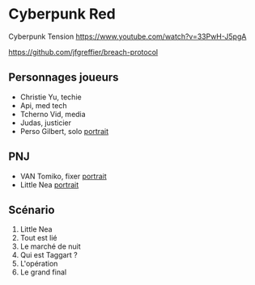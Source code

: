 # Cyberpunk Red

Cyberpunk Tension https://www.youtube.com/watch?v=33PwH-J5pgA

https://github.com/jfgreffier/breach-protocol

## Personnages joueurs
- Christie Yu, techie
- Api, med tech
- Tcherno Vid, media
- Judas, justicier
- Perso Gilbert, solo [portrait](./images/0bdba0c894edda128f7ebc49d98aa5ee.jpg)

## PNJ
- VAN Tomiko, fixer [portrait](./images/20211111173519_1.jpg)
- Little Nea [portrait](https://cdnb.artstation.com/p/assets/images/images/012/919/009/large/song-_-1111.jpg)

## Scénario
1. Little Nea
1. Tout est lié
1. Le marché de nuit
1. Qui est Taggart ?
1. L'opération
1. Le grand final
